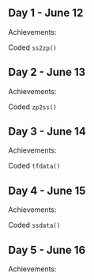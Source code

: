 ## Day 1 - June 12

Achievements:

Coded `ss2zp()`



## Day 2 - June 13

Achievements:

Coded `zp2ss()`



## Day 3 - June 14

Achievements:

Coded `tfdata()`


## Day 4 - June 15

Achievements:

Coded `ssdata()`


## Day 5 - June 16

Achievements:





